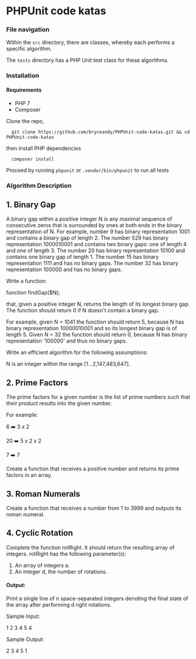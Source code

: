 # PHPUnit code katas

### File navigation
Within the <code>src</code> directory, there are classes, whereby each performs a specific algorithm.

The <code>tests</code> directory has a PHP Unit test class for these algorithms.

### Installation

#### Requirements
- PHP 7
- Composer

Clone the repo,

```
  git clone https://github.com/bryceandy/PHPUnit-code-katas.git && cd PHPUnit-code-katas
```

then install PHP dependencies

```
  composer install
```

Proceed by running <code>phpunit</code> or <code>.vendor/bin/phpunit</code> to run all tests

### Algorithm Description

## 1. Binary Gap

A binary gap within a positive integer N is any maximal sequence of consecutive zeros that is surrounded by ones at both
ends in the binary representation of N. For example, number 9 has binary representation 1001 and contains a binary gap
of length 2. The number 529 has binary representation 1000010001 and contains two binary gaps: one of length 4 and one
of length 3. The number 20 has binary representation 10100 and contains one binary gap of length 1. The number 15 has
binary representation 1111 and has no binary gaps. The number 32 has binary representation 100000 and has no binary gaps.

Write a function:

function findGap($N);

that, given a positive integer N, returns the length of its longest binary gap. The function should return 0 if N
 doesn't contain a binary gap.

For example, given N = 1041 the function should return 5, because N has binary representation 10000010001 and so its
longest binary gap is of length 5. Given N = 32 the function should return 0, because N has binary representation
'100000' and thus no binary gaps.

Write an efficient algorithm for the following assumptions:

N is an integer within the range [1...2,147,483,647].

## 2. Prime Factors

The prime factors for a given number is the list of prime numbers such that their product results into the given number.

For example:

6 ➡️ 3 x 2 

20 ➡️ 5 x 2 x 2

7 ➡️ 7

Create a function that receives a positive number and returns its prime factors in an array.

## 3. Roman Numerals

Create a function that receives a number from 1 to 3999 and outputs its roman numeral.

## 4. Cyclic Rotation

Complete the function rotRight. It should return the resulting array of integers.
rotRight has the following parameter(s):

1. An array of integers a.
2. An integer d, the number of rotations.

#### Output:

Print a single line of n space-separated integers denoting the final state of the array after performing d right rotations.

Sample Input:

1 2 3 4 5
4

Sample Output:

2 3 4 5 1
